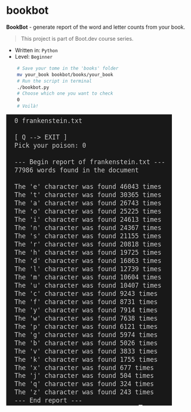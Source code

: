 # bookbot

**BookBot** - generate report of the word and letter counts from your book.

> This project is part of Boot.dev course series.    

* Written in: `Python`
* Level: `Beginner`

```sh
	# Save your tome in the 'books' folder
    mv your_book bookbot/books/your_book
	# Run the script in terminal
    ./bookbot.py
	# Choose which one you want to check
    0
	# Voilà!
```
![Example output.](image/example.png "Example output.")